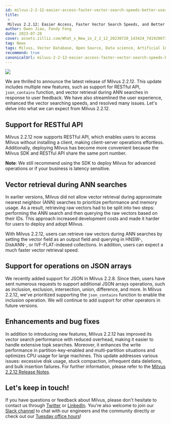 ```yaml
---
id: milvus-2-2-12-easier-access-faster-vector-search-speeds-better-user-experience.md
title: 
 > 
 Milvus 2.2.12: Easier Access, Faster Vector Search Speeds, and Better User Experience 
author: Owen Jiao, Fendy Feng
date: 2023-07-28
cover: assets.zilliz.com/What_s_New_in_2_2_12_20230720_143424_7d19280738.png
tag: News
tags: Milvus, Vector Database, Open Source, Data science, Artificial Intelligence, Vector Management, Vector Search
recommend: true
canonicalUrl: milvus-2-2-12-easier-access-faster-vector-search-speeds-better-user-experience.md
---
```


![](https://assets.zilliz.com/What_s_New_in_2_2_12_20230720_143424_7d19280738.png)

We are thrilled to announce the latest release of Milvus 2.2.12. This update includes multiple new features, such as support for RESTful API, `json_contains` function, and vector retrieval during ANN searches in response to user feedback. We have also streamlined the user experience, enhanced the vector searching speeds, and resolved many issues. Let's delve into what we can expect from Milvus 2.2.12.

## Support for RESTful API

Milvus 2.2.12 now supports RESTful API, which enables users to access Milvus without installing a client, making client-server operations effortless. Additionally, deploying Milvus has become more convenient because the Milvus SDK and RESTful API share the same port number. 

**Note**: We still recommend using the SDK to deploy Milvus for advanced operations or if your business is latency sensitive. 

## Vector retrieval during ANN searches

In earlier versions, Milvus did not allow vector retrieval during approximate nearest neighbor (ANN) searches to prioritize performance and memory usage. As a result, retrieving raw vectors had to be split into two steps: performing the ANN search and then querying the raw vectors based on their IDs. This approach increased development costs and made it harder for users to deploy and adopt Milvus.

With Milvus 2.2.12, users can retrieve raw vectors during ANN searches by setting the vector field as an output field and querying in HNSW-, DiskANN-, or IVF-FLAT-indexed collections. In addition, users can expect a much faster vector retrieval speed. 

## Support for operations on JSON arrays

We recently added support for JSON in Milvus 2.2.8. Since then, users have sent numerous requests to support additional JSON arrays operations, such as inclusion, exclusion, intersection, union, difference, and more. In Milvus 2.2.12, we've prioritized supporting the `json_contains` function to enable the inclusion operation. We will continue to add support for other operators in future versions.

## Enhancements and bug fixes 

In addition to introducing new features, Milvus 2.2.12 has improved its vector search performance with reduced overhead, making it easier to handle extensive topk searches. Moreover, it enhances the write performance in partition-key-enabled and multi-partition situations and optimizes CPU usage for large machines. 
This update addresses various issues: excessive disk usage, stuck compaction, infrequent data deletions, and bulk insertion failures. For further information, please refer to the [Milvus 2.2.12 Release Notes](https://milvus.io/docs/release_notes.md#2212).

## Let's keep in touch!

If you have questions or feedback about Milvus, please don't hesitate to contact us through [Twitter](https://twitter.com/milvusio) or [LinkedIn](https://www.linkedin.com/company/the-milvus-project). You're also welcome to join our [Slack channel](https://milvus.io/slack/) to chat with our engineers and the community directly or check out our [Tuesday office hours](https://us02web.zoom.us/meeting/register/tZ0pcO6vrzsuEtVAuGTpNdb6lGnsPBzGfQ1T#/registration)!
